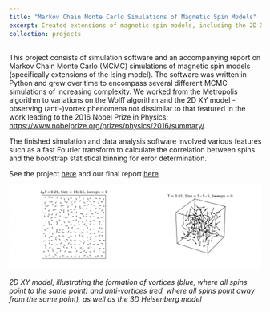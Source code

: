 ```yaml
---
title: "Markov Chain Monte Carlo Simulations of Magnetic Spin Models"
excerpt: Created extensions of magnetic spin models, including the 2D XY model - demonstrated emergence vortices and anti-vortices <br/> <img src='/images/projects/markovchain_simulations/2D3D_combined.png' alt='2D XY model, 3D Heisenberg model' style='width:60%;border-radius:2%;' >
collection: projects
---
```


This project consists of simulation software and an accompanying report on Markov Chain Monte Carlo (MCMC) simulations of magnetic 
spin models (specifically extensions of the Ising model). The software was written in Python and grew over time to encompass several 
different MCMC simulations of increasing complexity. We worked from the Metropolis algorithm to variations on the Wolff algorithm and 
the 2D XY model - observing (anti-)vortex phenomena not dissimilar to that featured in the work leading to the 2016 Nobel Prize 
in Physics: https://www.nobelprize.org/prizes/physics/2016/summary/. 

The finished simulation and data analysis software involved various features such as a fast Fourier transform to calculate 
the correlation between spins and the bootstrap statistical binning for error determination.

See the project [here](https://github.com/dominicwllmsn/markovchain_simulations) and our final report [here](https://github.com/dominicwllmsn/markovchain_simulations/blob/master/ising-report-final.pdf).

<img src="/images/projects/markovchain_simulations/GIF_combined.gif" alt="Pleased" style="align:center" />

*2D XY model, illustrating the formation of vortices (blue, where all spins point to the same point) and anti-vortices 
(red, where all spins point away from the same point), as well as the 3D Heisenberg model*